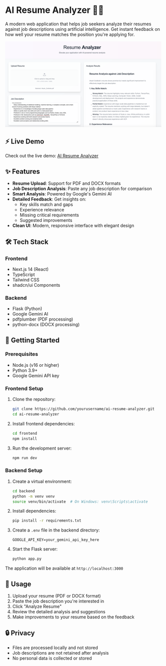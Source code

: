 # AI Resume Analyzer 📄✨

A modern web application that helps job seekers analyze their resumes against job descriptions using artificial intelligence. Get instant feedback on how well your resume matches the position you're applying for.

![AI Resume Analyzer Screenshot](./assets/screenshot.png)

## ⚡ Live Demo

Check out the live demo: [AI Resume Analyzer](https://resume-analyzer-blond.vercel.app/)

## ✨ Features

- **Resume Upload**: Support for PDF and DOCX formats
- **Job Description Analysis**: Paste any job description for comparison
- **Smart Analysis**: Powered by Google's Gemini AI
- **Detailed Feedback**: Get insights on:
  - Key skills match and gaps
  - Experience relevance
  - Missing critical requirements
  - Suggested improvements
- **Clean UI**: Modern, responsive interface with elegant design

## 🛠️ Tech Stack

### Frontend
- Next.js 14 (React)
- TypeScript
- Tailwind CSS
- shadcn/ui Components

### Backend
- Flask (Python)
- Google Gemini AI
- pdfplumber (PDF processing)
- python-docx (DOCX processing)

## 🚀 Getting Started

### Prerequisites
- Node.js (v16 or higher)
- Python 3.9+
- Google Gemini API key

### Frontend Setup
1. Clone the repository:
   ```bash
   git clone https://github.com/yourusername/ai-resume-analyzer.git
   cd ai-resume-analyzer
   ```

2. Install frontend dependencies:
   ```bash
   cd frontend
   npm install
   ```

3. Run the development server:
   ```bash
   npm run dev
   ```

### Backend Setup
1. Create a virtual environment:
   ```bash
   cd backend
   python -m venv venv
   source venv/bin/activate  # On Windows: venv\Scripts\activate
   ```

2. Install dependencies:
   ```bash
   pip install -r requirements.txt
   ```

3. Create a `.env` file in the backend directory:
   ```env
   GOOGLE_API_KEY=your_gemini_api_key_here
   ```

4. Start the Flask server:
   ```bash
   python app.py
   ```

The application will be available at `http://localhost:3000`

## 📝 Usage

1. Upload your resume (PDF or DOCX format)
2. Paste the job description you're interested in
3. Click "Analyze Resume"
4. Review the detailed analysis and suggestions
5. Make improvements to your resume based on the feedback

## 🔒 Privacy

- Files are processed locally and not stored
- Job descriptions are not retained after analysis
- No personal data is collected or stored



